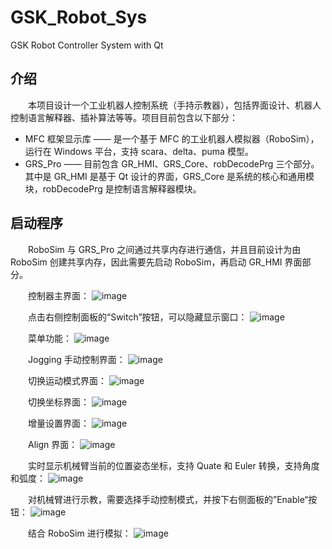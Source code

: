 # GSK_Robot_Sys
GSK Robot Controller System with Qt

## 介绍

　　本项目设计一个工业机器人控制系统（手持示教器），包括界面设计、机器人控制语言解释器、插补算法等等。项目目前包含以下部分：
  
 - MFC 框架显示库 —— 是一个基于 MFC 的工业机器人模拟器（RoboSim），运行在 Windows 平台，支持 scara、delta、puma 模型。
 - GRS_Pro —— 目前包含 GR_HMI、GRS_Core、robDecodePrg 三个部分。其中是 GR_HMI 是基于 Qt 设计的界面，GRS_Core 是系统的核心和通用模块，robDecodePrg 是控制语言解释器模块。

## 启动程序

　　RoboSim 与 GRS_Pro 之间通过共享内存进行通信，并且目前设计为由 RoboSim 创建共享内存，因此需要先启动 RoboSim，再启动 GR_HMI 界面部分。

　　控制器主界面：
![image](https://github.com/luhuadong/GSK_Robot_Sys/blob/master/screenshots/GR_HMI_Main.png)


　　点击右侧控制面板的“Switch”按钮，可以隐藏显示窗口：
![image](https://github.com/luhuadong/GSK_Robot_Sys/blob/master/screenshots/GR_HMI_Main_small.png)

　　菜单功能：
![image](https://github.com/luhuadong/GSK_Robot_Sys/blob/master/screenshots/GR_HMI_Menu.png)

　　Jogging 手动控制界面：
![image](https://github.com/luhuadong/GSK_Robot_Sys/blob/master/screenshots/GR_HMI_Jogging.png)

　　切换运动模式界面：
![image](https://github.com/luhuadong/GSK_Robot_Sys/blob/master/screenshots/GR_HMI_Jogging_Motion.png)

　　切换坐标界面：
![image](https://github.com/luhuadong/GSK_Robot_Sys/blob/master/screenshots/GR_HMI_Jogging_Coordinatee.png)

　　增量设置界面：
![image](https://github.com/luhuadong/GSK_Robot_Sys/blob/master/screenshots/GR_HMI_Jogging_Increment.png)

　　Align 界面：
![image](https://github.com/luhuadong/GSK_Robot_Sys/blob/master/screenshots/GR_HMI_Jogging_Align_Coord.png)

　　实时显示机械臂当前的位置姿态坐标，支持 Quate 和 Euler 转换，支持角度和弧度：
![image](https://github.com/luhuadong/GSK_Robot_Sys/blob/master/screenshots/GR_HMI_Jogging_Euler.png)

　　对机械臂进行示教，需要选择手动控制模式，并按下右侧面板的”Enable“按钮：
![image](https://github.com/luhuadong/GSK_Robot_Sys/blob/master/screenshots/GR_HMI_Mode_Manual.png)

　　结合 RoboSim 进行模拟：
![image](https://github.com/luhuadong/GSK_Robot_Sys/blob/master/screenshots/%E6%A8%A1%E6%8B%9F%E6%93%8D%E4%BD%9C.png)
